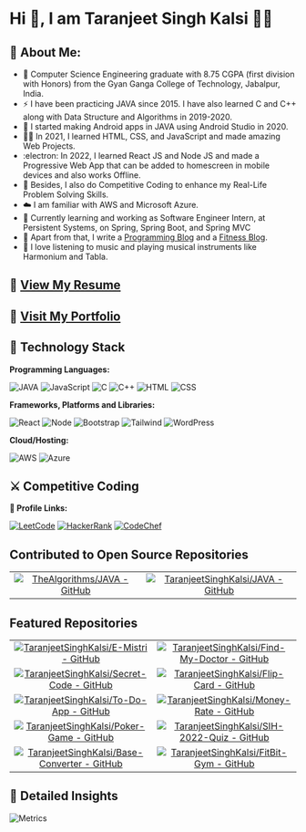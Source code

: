 

# Hi 👋, I am Taranjeet Singh Kalsi 🙋‍♂️


## 🚀 About Me:
- 🏫 Computer Science Engineering graduate with 8.75 CGPA (first division with Honors) from the Gyan Ganga College of Technology, Jabalpur, India.
- ⚡️ I have been practicing JAVA since 2015. I have also learned C and C++ along with Data Structure and Algorithms in 2019-2020.
- 🔭 I started making Android apps in JAVA using Android Studio in 2020.
- 👩‍💻 In 2021, I learned HTML, CSS, and JavaScript and made amazing Web Projects.
- :electron: In 2022, I learned React JS and Node JS and made a Progressive Web App that can be added to homescreen in mobile devices and also works Offline.
- 🧠 Besides, I also do Competitive Coding to enhance my Real-Life Problem Solving Skills.
- ☁️ I am familiar with AWS and Microsoft Azure.
- 📖 Currently learning and working as Software Engineer Intern, at Persistent Systems, on Spring, Spring Boot, and Spring MVC 
- 📝 Apart from that, I write a [Programming Blog](https://programmingchaska.blogspot.com/) and a [Fitness Blog](https://big-bicep.blogspot.com/).
- 🎹 I love listening to music and playing musical instruments like Harmonium and Tabla.
## 🔗 [View My Resume](https://taranjeetsinghkalsi.github.io/TaranjeetSinghKalsi/Taranjeet%20Singh%20Kalsi%20Resume.pdf)
## 🔗 [Visit My Portfolio](https://taranjeetsinghkalsi.github.io)

## 🔭 Technology Stack
**Programming Languages:**

![JAVA](https://img.shields.io/badge/Java-ED8B00?style=for-the-badge&logo=java&logoColor=white)
![JavaScript](https://img.shields.io/badge/JavaScript-323330?style=for-the-badge&logo=javascript&logoColor=F7DF1E)
![C](	https://img.shields.io/badge/C-00599C?style=for-the-badge&logo=c&logoColor=white)
![C++](https://img.shields.io/badge/C%2B%2B-00599C?style=for-the-badge&logo=c%2B%2B&logoColor=white)
![HTML](https://img.shields.io/badge/HTML-239120?style=for-the-badge&logo=html5&logoColor=white)
![CSS](https://img.shields.io/badge/CSS-239120?&style=for-the-badge&logo=css3&logoColor=white)

**Frameworks, Platforms and Libraries:**

![React](https://img.shields.io/badge/React-20232A?style=for-the-badge&logo=react&logoColor=61DAFB)
![Node](https://img.shields.io/badge/Node.js-43853D?style=for-the-badge&logo=node.js&logoColor=white)
![Bootstrap](https://img.shields.io/badge/Bootstrap-563D7C?style=for-the-badge&logo=bootstrap&logoColor=white)
![Tailwind](https://img.shields.io/badge/Tailwind_CSS-38B2AC?style=for-the-badge&logo=tailwind-css&logoColor=white)
![WordPress](https://img.shields.io/badge/Wordpress-21759B?style=for-the-badge&logo=wordpress&logoColor=white)

**Cloud/Hosting:**

![AWS](https://img.shields.io/badge/Amazon_AWS-232F3E?style=for-the-badge&logo=amazon-aws&logoColor=white)
![Azure](https://img.shields.io/badge/Microsoft_Azure-0089D6?style=for-the-badge&logo=microsoft-azure&logoColor=white)

## ⚔️ Competitive Coding
**🔗 Profile Links:**

[![LeetCode](https://img.shields.io/badge/LeetCode-000000?style=for-the-badge&logo=LeetCode&logoColor=#d16c06)](https://leetcode.com/taranjeetkalsi15/)
[![HackerRank](https://img.shields.io/badge/-Hackerrank-2EC866?style=for-the-badge&logo=HackerRank&logoColor=white)](https://www.hackerrank.com/taranjeetkalsi15)
[![CodeChef](https://img.shields.io/badge/-CodeChef-5B4638?style=for-the-badge&logo=CodeChef&logoColor=white)](https://www.codechef.com/users/tskalsi15)

## Contributed to Open Source Repositories
|||
|:---:|:---:|
|[![TheAlgorithms/JAVA - GitHub](https://gh-card.dev/repos/TheAlgorithms/JAVA.svg?fullname=)](https://github.com/TheAlgorithms/JAVA)|[![TaranjeetSinghKalsi/JAVA - GitHub](https://gh-card.dev/repos/TaranjeetSinghKalsi/JAVA.svg?fullname=)](https://github.com/TaranjeetSinghKalsi/JAVA)|

## Featured Repositories
|||
|:---:|:---:|
|[![TaranjeetSinghKalsi/E-Mistri - GitHub](https://gh-card.dev/repos/TaranjeetSinghKalsi/E-Mistri.svg)](https://github.com/TaranjeetSinghKalsi/E-Mistri)|[![TaranjeetSinghKalsi/Find-My-Doctor - GitHub](https://gh-card.dev/repos/TaranjeetSinghKalsi/Find-My-Doctor.svg)](https://github.com/TaranjeetSinghKalsi/Find-My-Doctor)|
|[![TaranjeetSinghKalsi/Secret-Code - GitHub](https://gh-card.dev/repos/TaranjeetSinghKalsi/Secret-Code.svg)](https://github.com/TaranjeetSinghKalsi/Secret-Code)|[![TaranjeetSinghKalsi/Flip-Card - GitHub](https://gh-card.dev/repos/TaranjeetSinghKalsi/Flip-Card.svg)](https://github.com/TaranjeetSinghKalsi/Flip-Card)|
|[![TaranjeetSinghKalsi/To-Do-App - GitHub](https://gh-card.dev/repos/TaranjeetSinghKalsi/To-Do-App.svg)](https://github.com/TaranjeetSinghKalsi/To-Do-App)|[![TaranjeetSinghKalsi/Money-Rate - GitHub](https://gh-card.dev/repos/TaranjeetSinghKalsi/Money-Rate.svg)](https://github.com/TaranjeetSinghKalsi/Money-Rate)|
|[![TaranjeetSinghKalsi/Poker-Game - GitHub](https://gh-card.dev/repos/TaranjeetSinghKalsi/Poker-Game.svg)](https://github.com/TaranjeetSinghKalsi/Poker-Game)|[![TaranjeetSinghKalsi/SIH-2022-Quiz - GitHub](https://gh-card.dev/repos/TaranjeetSinghKalsi/SIH-2022-Quiz.svg)](https://github.com/TaranjeetSinghKalsi/SIH-2022-Quiz)|
|[![TaranjeetSinghKalsi/Base-Converter - GitHub](https://gh-card.dev/repos/TaranjeetSinghKalsi/Base-Converter.svg)](https://github.com/TaranjeetSinghKalsi/Base-Converter)|[![TaranjeetSinghKalsi/FitBit-Gym - GitHub](https://gh-card.dev/repos/TaranjeetSinghKalsi/FitBit-Gym.svg)](https://github.com/TaranjeetSinghKalsi/FitBit-Gym)|

## 📝 Detailed Insights

![Metrics](https://metrics.lecoq.io/TaranjeetSinghKalsi?template=classic&languages=1&achievements=1&base=header%2C%20activity%2C%20community%2C%20repositories%2C%20metadata&base.indepth=false&base.hireable=false&base.skip=false&languages=false&languages.limit=8&languages.threshold=0%25&languages.other=false&languages.colors=github&languages.sections=most-used&languages.indepth=false&languages.analysis.timeout=15&languages.analysis.timeout.repositories=7.5&languages.categories=markup%2C%20programming&languages.recent.categories=markup%2C%20programming&languages.recent.load=300&languages.recent.days=14&achievements=false&achievements.threshold=C&achievements.secrets=true&achievements.display=detailed&achievements.limit=0&config.timezone=Asia%2FCalcutta)
